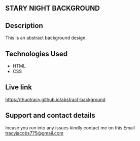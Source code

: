 ## STARY NIGHT BACKGROUND

## Description
This is an abstract background design.

## Technologies Used
* HTML
* CSS

## Live link
https://thuotracy.github.io/abstract-background

## Support and contact details
Incase you run into any issues kindly contact me on this Email tracyjacobs775@gmail.com
